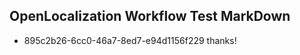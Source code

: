 ## OpenLocalization Workflow Test MarkDown
* 895c2b26-6cc0-46a7-8ed7-e94d1156f229 thanks!

<!--HONumber=Sep16_HO1-->


